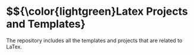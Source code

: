 # $${\color{lightgreen}Latex Projects and Templates}

The repository includes all the templates and projects that are related to LaTex.
